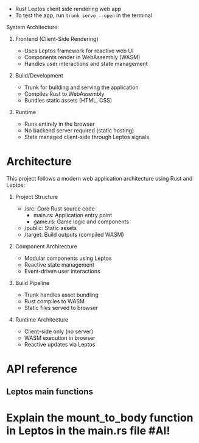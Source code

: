- Rust Leptos client side rendering web app
- To test the app, run `trunk serve --open` in the terminal

System Architecture:
1. Frontend (Client-Side Rendering)
   - Uses Leptos framework for reactive web UI
   - Components render in WebAssembly (WASM)
   - Handles user interactions and state management
   
2. Build/Development
   - Trunk for building and serving the application
   - Compiles Rust to WebAssembly
   - Bundles static assets (HTML, CSS)

3. Runtime
   - Runs entirely in the browser
   - No backend server required (static hosting)
   - State managed client-side through Leptos signals


# Architecture

This project follows a modern web application architecture using Rust and Leptos:

1. Project Structure
   - /src: Core Rust source code
     - main.rs: Application entry point
     - game.rs: Game logic and components
   - /public: Static assets
   - /target: Build outputs (compiled WASM)
   
2. Component Architecture
   - Modular components using Leptos
   - Reactive state management
   - Event-driven user interactions

3. Build Pipeline
   - Trunk handles asset bundling
   - Rust compiles to WASM
   - Static files served to browser

4. Runtime Architecture
   - Client-side only (no server)
   - WASM execution in browser
   - Reactive updates via Leptos


# API reference

## Leptos main functions

# Explain the mount_to_body function in Leptos in the main.rs file #AI!

